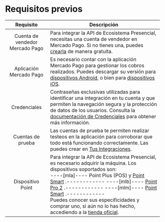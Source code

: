 # Requisitos previos

| Requisito | Descripción |
|:---:|---|
| Cuenta de vendedor Mercado Pago | Para integrar la API de Ecosistema Presencial, necesitas una cuenta de vendedor en Mercado Pago. Si no tienes una, puedes [crearla](https://www.mercadopago[FAKER][URL][DOMAIN]/hub/registration/landing) de manera gratuita. |
| Aplicación Mercado Pago | Es necesario contar con la aplicación Mercado Pago para gestionar los cobros realizados. Puedes descargar su versión para [dispositivos Android](https://play.google.com/store/apps/details?id=com.mercadopago.wallet&hl=es_419), o bien para [dispositivos iOS](https://apps.apple.com/ar/app/mercado-pago/id925436649). |
| Credenciales | Contraseñas exclusivas utilizadas para identificar una integración en tu cuenta y que permiten la navegación segura y la protección de datos de los usuarios. Consulta la [documentación de Credenciales](/developers/es/docs/ecosistema-presencial/additional-content/your-integrations/credentials) para obtener más información. |
| Cuentas de prueba | Las cuentas de prueba te permiten realizar testeos en la aplicación para corroborar que todo está funcionando correctamente. Las puedes crear en [Tus Integraciones](/developers/panel/app). |
| Dispositivo Point | Para integrar la API de Ecosistema Presencial, es necesario adquirir la máquina. Los dispositivos soportados son:<br> ----[mla]---- Point Plus (POS) y [Point Smart](https://www.mercadopago.com.ar/point/invite?device=29&code=POINT_ORG) .------------ ----[mlb]---- [Point Pro 2](https://www.mercadopago.com.br/point/invite?device=28&code=POINT_ORG&pog=true) .------------ ----[mlm]---- [Point Smart](https://www.mercadopago.com.mx/point/invite?device=30&code=POINT_ORG) .------------ <br>Puedes conocer sus especificidades y comprar uno, si aún no lo has hecho, accediendo a la [tienda oficial](https://www.mercadopago[FAKER][URL][DOMAIN]/herramientas-para-vender/lectores-point). |